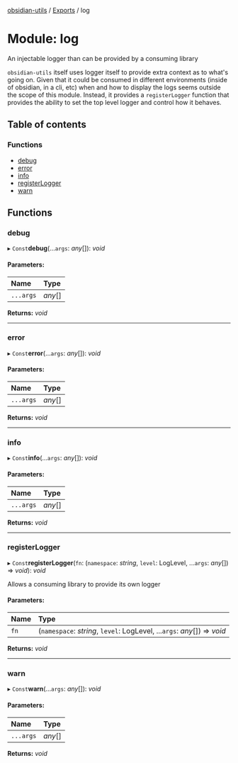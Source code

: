 [obsidian-utils](../README.md) / [Exports](../modules.md) / log

# Module: log

An injectable logger than can be provided by a consuming library

`obsidian-utils` itself uses logger itself to provide extra context as to what's going on.
Given that it could be consumed in different environments (inside of obsidian, in a cli, etc) when
and how to display the logs seems outside the scope of this module. Instead, it provides a `registerLogger`
function that provides the ability to set the top level logger and control how it behaves.

## Table of contents

### Functions

- [debug](log.md#debug)
- [error](log.md#error)
- [info](log.md#info)
- [registerLogger](log.md#registerlogger)
- [warn](log.md#warn)

## Functions

### debug

▸ `Const`**debug**(...`args`: *any*[]): *void*

#### Parameters:

Name | Type |
:------ | :------ |
`...args` | *any*[] |

**Returns:** *void*

___

### error

▸ `Const`**error**(...`args`: *any*[]): *void*

#### Parameters:

Name | Type |
:------ | :------ |
`...args` | *any*[] |

**Returns:** *void*

___

### info

▸ `Const`**info**(...`args`: *any*[]): *void*

#### Parameters:

Name | Type |
:------ | :------ |
`...args` | *any*[] |

**Returns:** *void*

___

### registerLogger

▸ `Const`**registerLogger**(`fn`: (`namespace`: *string*, `level`: LogLevel, ...`args`: *any*[]) => *void*): *void*

Allows a consuming library to provide its own logger

#### Parameters:

Name | Type |
:------ | :------ |
`fn` | (`namespace`: *string*, `level`: LogLevel, ...`args`: *any*[]) => *void* |

**Returns:** *void*

___

### warn

▸ `Const`**warn**(...`args`: *any*[]): *void*

#### Parameters:

Name | Type |
:------ | :------ |
`...args` | *any*[] |

**Returns:** *void*
